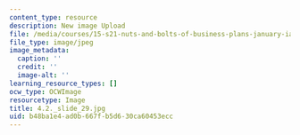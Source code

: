 ```yaml
---
content_type: resource
description: New image Upload
file: /media/courses/15-s21-nuts-and-bolts-of-business-plans-january-iap-2014/b48ba1e4ad0b667fb5d630ca60453ecc_4.2._slide_29.jpg
file_type: image/jpeg
image_metadata:
  caption: ''
  credit: ''
  image-alt: ''
learning_resource_types: []
ocw_type: OCWImage
resourcetype: Image
title: 4.2._slide_29.jpg
uid: b48ba1e4-ad0b-667f-b5d6-30ca60453ecc
---
```

